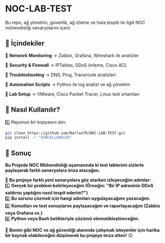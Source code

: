 # NOC-LAB-TEST  
Bu repo, ağ yönetimi, güvenlik, ağ izleme ve hata tespiti ile ilgili NOC mühendisliği senaryolarını içerir.

## 📌 İçindekiler  
🔹 **Network Monitoring** → Zabbix, Grafana, Wireshark ile analizler 

🔹 **Security & Firewall** → IPTables, DDoS önleme, Cisco ACL 

🔹 **Troubleshooting** → DNS, Ping, Traceroute analizleri 

🔹 **Automation Scripts** → Python ile log analizi ve ağ yönetimi 

🔹 **Lab Setup** → VMware, Cisco Packet Tracer, Linux test ortamları 


## 🚀 Nasıl Kullanılır?  
1️⃣ Reponun bir kopyasını alın: 
```bash
git clone https://github.com/BarlasTR/NOC-LAB-TEST.git
pip install -r "GÜNCELLENECEK"
```
## **📌 Sonuç**  
**Bu Projede NOC Mühendisliği aşamasında ki test lablerimi sizlerle paylaşarak farklı seneryolara imza atacağım.**

📌 **Bu projeye farklı yeni senaryolara göz atarken izleyeceğim adımlar:**  
1️⃣ **Gerçek bir problem belirleyeceğim (Örneğin: "Bir IP adresinin DDoS saldırısı yaptığını nasıl tespit ederim?")**  
2️⃣ **Bu sorunu çözmek için hangi adımları uygulayacağımı yazacağım.**  
3️⃣ **Komutları ve test sonuçlarını paylaşacağım ve raporlayacağım (Zabbix veya Grafana vs.)**  
4️⃣ **Python veya Bash betikleriyle çözümü otomatikleştireceğim.**  

🚀 **Benim gibi NOC ve ağ güvenliği alanında çalışmak isteyenler için harika bir kaynak olabileceğini düşünerek bu projeye imza attım!** 😊
